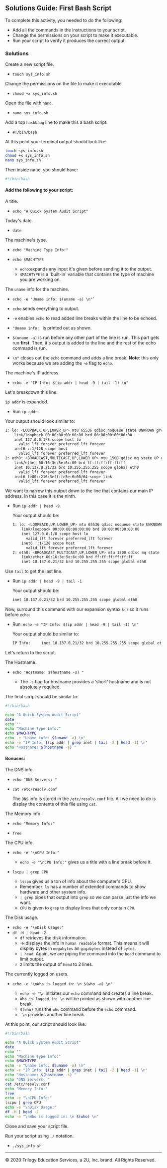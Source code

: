 ## Solutions Guide: First Bash Script

To complete this activity, you needed to do the following:

- Add all the commands in the instructions to your script. 
- Change the permissions on your script to make it executable.
- Run your script to verify it produces the correct output.

### Solutions

Create a new script file.

- `touch sys_info.sh`

Change the permissions on the file to make it executable.

- `chmod +x sys_info.sh`

Open the file with `nano`.

- `nano sys_info.sh`

Add a top `hashbang` line to make this a bash script.

- `#!/bin/bash`


At this point your terminal output should look like:

```bash
touch sys_info.sh
chmod +x sys_info.sh
nano sys_info.sh  
```

Then inside nano, you should have:

```bash
#!/bin/bash
```

#### Add the following to your script:

A title.

- `echo "A Quick System Audit Script"`

Today's date.
-  `date`

The machine's type.
- `echo "Machine Type Info:"`
- `echo $MACHTYPE`

  - `echo`:expands any input it's given before sending it to the output.
  - `$MACHTYPE` is a 'built-in' variable that contains the type of machine you are working on.


The `uname` info for the machine.

-  `echo -e "Uname info: $(uname -a) \n"`'

  - `echo` sends everything to output.
  - `-e` enables `echo` to read added line breaks within the line to be echoed.
  - `"Uname info: ` is printed out as shown.
  - `$(uname -a)` is run before any other part of the line is run. This part gets run **first**. Then, it's output is added to the line and the rest of the echo command is run.
  - `\n"` closes out the `echo` command and adds a line break. **Note**: this only works because we are adding the `-e` flag to `echo`.


The machine's IP address.

-  `echo -e "IP Info: $(ip addr | head -9 | tail -1) \n"`


Let's breakdown this line:

`ip addr` is expanded. 

- Run `ip addr`.

Your output should look similar to:

  ```bash
  1: lo: <LOOPBACK,UP,LOWER_UP> mtu 65536 qdisc noqueue state UNKNOWN group default qlen 1000
      link/loopback 00:00:00:00:00:00 brd 00:00:00:00:00:00
      inet 127.0.0.1/8 scope host lo
        valid_lft forever preferred_lft forever
      inet6 ::1/128 scope host
        valid_lft forever preferred_lft forever
  2: eth0: <BROADCAST,MULTICAST,UP,LOWER_UP> mtu 1500 qdisc mq state UP group default qlen 1000
      link/ether 00:16:3e:5e:6c:00 brd ff:ff:ff:ff:ff:ff
      inet 10.137.0.21/32 brd 10.255.255.255 scope global eth0
        valid_lft forever preferred_lft forever
      inet6 fe80::216:3eff:fe5e:6c00/64 scope link
        valid_lft forever preferred_lft forever
  ```

We want to narrow this output down to the line that contains our main IP address. In this case it is the ninth. 

- Run `ip addr | head -9`.

  Your output should be:

    ```bash
    1: lo: <LOOPBACK,UP,LOWER_UP> mtu 65536 qdisc noqueue state UNKNOWN group default qlen 1000
        link/loopback 00:00:00:00:00:00 brd 00:00:00:00:00:00
        inet 127.0.0.1/8 scope host lo
          valid_lft forever preferred_lft forever
        inet6 ::1/128 scope host
          valid_lft forever preferred_lft forever
    2: eth0: <BROADCAST,MULTICAST,UP,LOWER_UP> mtu 1500 qdisc mq state UP group default qlen 1000
        link/ether 00:16:3e:5e:6c:00 brd ff:ff:ff:ff:ff:ff
        inet 10.137.0.21/32 brd 10.255.255.255 scope global eth0
    ```

Use `tail` to get the last line.

- Run `ip addr | head -9 | tail -1`

  Your output should be:

    ```bash
    inet 10.137.0.21/32 brd 10.255.255.255 scope global eth0
    ```

Now, surround this command with our expansion syntax `$()` so it runs before `echo`:

- Run: `echo -e "IP Info: $(ip addr | head -9 | tail -1) \n"`

  Your output should be similar to:

  ```bash
  IP Info:     inet 10.137.0.21/32 brd 10.255.255.255 scope global eth0

  ```

Let's return to the script.

The Hostname.

- `echo "Hostname: $(hostname -s) "`

  - The `-s` flag for hostname provides a 'short' hostname and is not absolutely required.

The final script should be similar to:

```bash
#!/bin/bash

echo "A Quick System Audit Script"
date
echo ""
echo "Machine Type Info:"
echo $MACHTYPE
echo -e "Uname info: $(uname -a) \n"
echo -e "IP Info: $(ip addr | grep inet | tail -2 | head -1) \n"
echo "Hostname: $(hostname -s) "
```

#### Bonuses:

The DNS info.

  - `echo "DNS Servers: "`

  - `cat /etc/resolv.conf`

    The `DNS` info is stored in the `/etc/resolv.conf` file. All we need to do is display the contents of this file using `cat`.

The Memory info.

  - `echo "Memory Info:"`

  - `free`

The CPU info.

  - `echo -e "\nCPU Info:"`

    -  `echo -e "\nCPU Info:"` gives us a title with a line break before it.


  - `lscpu | grep CPU`

    - `lscpu` gives us a ton of info about the computer's CPU.
    - Remember: `ls` has a number of extended commands to show hardware and other system info. 
    - `| grep` pipes that output into `grep` so we can parse just the info we want.
    - `CPU` is given to `grep` to display lines that only contain `CPU`.



The Disk usage.
- `echo -e "\nDisk Usage:"`
- `df -H | head -2`
    - `df` retrieves the disk information.
    - `-H` displays the info in `human readable` format. This means it will display bytes in `megabytes` an `gigabytes` instead of `bytes`.
    - `| head`: Again, we are piping the command into the `head` command to limit output.
    - `2` limits the output of `head` to 2 lines.


The currently logged on users.

- `echo -e "\nWho is logged in: \n $(who -a) \n"`

  - `echo -e "\n` initiates our `echo` command and creates a line break.
  - `Who is logged in: \n` will be printed as shown with another line break.
  - `$(who)` runs the `who` command before the `echo` command.
  - ` \n` provides another line break.

At this point, our script should look like:

```bash
#!/bin/bash

echo "A Quick System Audit Script"
date
echo ""
echo "Machine Type Info:"
echo $MACHTYPE
echo -e "Uname info: $(uname -a) \n"
echo -e "IP Info: $(ip addr | grep inet | tail -2 | head -1) \n"
echo "Hostname: $(hostname -s) "
echo "DNS Servers: "
cat /etc/resolv.conf
echo "Memory Info:"
free
echo -e "\nCPU Info:"
lscpu | grep CPU
echo -e "\nDisk Usage:"
df -H | head -2
echo -e "\nWho is logged in: \n $(who) \n"
```

Close and save your script file.


Run your script using `./` notation.

- `./sys_info.sh`

---

© 2020 Trilogy Education Services, a 2U, Inc. brand. All Rights Reserved.    
